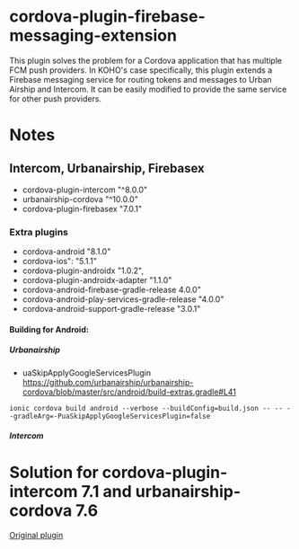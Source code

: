 # cordova-plugin-firebase-messaging-extension
This plugin solves the problem for a Cordova application that has multiple FCM push providers.  In KOHO's case specifically, this plugin extends a Firebase messaging service for routing tokens and messages to Urban Airship and Intercom.  It can be easily modified to provide the same service for other push providers. 


# Notes

## Intercom, Urbanairship, Firebasex
 
- cordova-plugin-intercom "^8.0.0"
- urbanairship-cordova "^10.0.0"
- cordova-plugin-firebasex "7.0.1"

### Extra plugins
- cordova-android "8.1.0"
- cordova-ios": "5.1.1"
- cordova-plugin-androidx "1.0.2",
- cordova-plugin-androidx-adapter "1.1.0"
- cordova-android-firebase-gradle-release 4.0.0"
- cordova-android-play-services-gradle-release "4.0.0"
- cordova-android-support-gradle-release "3.0.1"

#### Building for Android:

#####  Urbanairship
- uaSkipApplyGoogleServicesPlugin
https://github.com/urbanairship/urbanairship-cordova/blob/master/src/android/build-extras.gradle#L41

`ionic cordova build android --verbose --buildConfig=build.json -- -- --gradleArg=-PuaSkipApplyGoogleServicesPlugin=false`

##### Intercom 
<preference name="intercom-android-push-type" value="FCM-WITHOUT-BUILD-PLUGIN"/>

# Solution for cordova-plugin-intercom 7.1 and urbanairship-cordova 7.6
[Original plugin](https://github.com/kohofinancial/cordova-plugin-firebase-messaging-extension)
